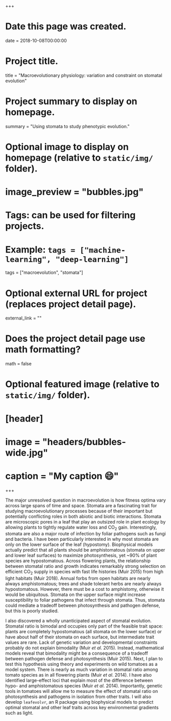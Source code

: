 +++
# Date this page was created.
date = 2018-10-08T00:00:00

# Project title.
title = "Macroevolutionary physiology: variation and constraint on stomatal evolution"

# Project summary to display on homepage.
summary = "Using stomata to study phenotypic evolution."

# Optional image to display on homepage (relative to `static/img/` folder).
# image_preview = "bubbles.jpg"

# Tags: can be used for filtering projects.
# Example: `tags = ["machine-learning", "deep-learning"]`
tags = ["macroevolution", "stomata"]

# Optional external URL for project (replaces project detail page).
external_link = ""

# Does the project detail page use math formatting?
math = false

# Optional featured image (relative to `static/img/` folder).
# [header]
# image = "headers/bubbles-wide.jpg"
# caption = "My caption :smile:"

+++

The major unresolved question in macroevolution is how fitness optima vary across large spans of time and space. Stomata are a fascinating trait for studying macroevolutionary processes because of their important but potentially conflicting roles in both abiotic and biotic interactions. Stomata are microscopic pores in a leaf that play an outsized role in plant ecology by allowing plants to tightly regulate water loss and CO$_2$ gain. Interestingly, stomata are also a major route of infection by foliar pathogens such as fungi and bacteria. I have been particularly interested in why most stomata are only on the lower surface of the leaf (hypostomy). Biophysical models actually predict that all plants should be amphistomatous (stomata on upper and lower leaf surfaces) to maximize photosynthesis, yet ~90% of plant species are hypostomatous. Across flowering plants, the relationship between stomatal ratio and growth indicates remarkably strong selection on efficient CO$_2$ supply in species with fast life histories (Muir 2015) from high light habitats (Muir 2018). Annual forbs from open habitats are nearly always amphistomatous; trees and shade tolerant herbs are nearly always hypostomatous. However, there must be a cost to amphistomy, otherwise it would be ubiquitous. Stomata on the upper surface might increase susceptibility to foliar pathogens that infect through stomata. Thus, stomata could mediate a tradeoff between photosynthesis and pathogen defense, but this is poorly studied.

I also discovered a wholly unanticipated aspect of stomatal evolution. Stomatal ratio is bimodal and occupies only part of the feasible trait space: plants are completely hypostomatous (all stomata on the lower surface) or have about half of their stomata on each surface, but intermediate trait values are rare. Lack of genetic variation and developmental constraints probably do not explain bimodality (Muir *et al*. 2015). Instead, mathematical models reveal that bimodality might be a consequence of a tradeoff between pathogen defense and photosynthesis (Muir 2015). Next, I plan to test this hypothesis using theory and experiments on wild tomatoes as a model system. There is nearly as much variation in stomatal ratio among tomato species as in all flowering plants (Muir *et al*. 2014). I have also identified large-effect loci that explain most of the difference between hypo- and amphistomatous species (Muir *et al*. 2014). Importantly, genetic tools in tomatoes will allow me to measure the effect of stomatal ratio on photosynthesis and pathogens in isolation from other traits. I will also develop `leafevolvr`, an R package using biophysical models to predict optimal stomatal and other leaf traits across key environmental gradients such as light.
